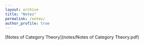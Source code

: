 ```yaml
---
layout: archive
title: "Notes"
permalink: /notes/
author_profile: true
---
```

[Notes of Category Theory](notes/Notes of Category Theory.pdf)
